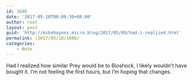 ```yaml
---
id: 1606
date: '2017-05-10T00:00:30+00:00'
author: root
layout: post
guid: 'http://mikehaynes.micro.blog/2017/05/09/had-i-realized.html'
permalink: /2017/05/10/1606/
categories:
    - Note
---
```


Had I realized how similar Prey would be to Bioshock, I likely wouldn’t have bought it. I’m not feeling the first hours, but I’m hoping that changes.